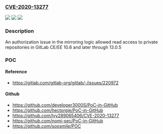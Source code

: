 ### [CVE-2020-13277](https://cve.mitre.org/cgi-bin/cvename.cgi?name=CVE-2020-13277)
![](https://img.shields.io/static/v1?label=Product&message=GitLab&color=blue)
![](https://img.shields.io/static/v1?label=Version&message=n%2Fa&color=blue)
![](https://img.shields.io/static/v1?label=Vulnerability&message=Improper%20authorization%20in%20GitLab&color=brighgreen)

### Description

An authorization issue in the mirroring logic allowed read access to private repositories in GitLab CE/EE 10.6 and later through 13.0.5

### POC

#### Reference
- https://gitlab.com/gitlab-org/gitlab/-/issues/220972

#### Github
- https://github.com/developer3000S/PoC-in-GitHub
- https://github.com/hectorgie/PoC-in-GitHub
- https://github.com/lyy289065406/CVE-2020-13277
- https://github.com/nomi-sec/PoC-in-GitHub
- https://github.com/soosmile/POC

